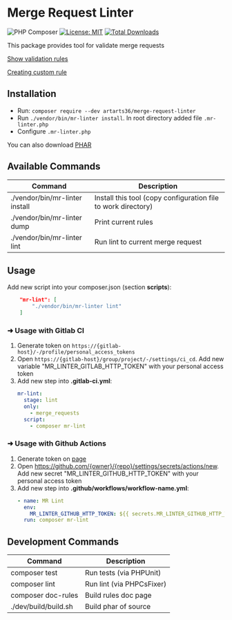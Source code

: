 # Merge Request Linter

![PHP Composer](https://github.com/ArtARTs36/php-merge-request-linter/workflows/PHP%20Composer/badge.svg?branch=master)
[![License: MIT](https://img.shields.io/badge/License-MIT-yellow.svg)](https://opensource.org/licenses/MIT)
<a href="https://poser.pugx.org/artarts36/merge-request-linter/d/total.svg">
<img src="https://poser.pugx.org/artarts36/merge-request-linter/d/total.svg" alt="Total Downloads">
</a>

This package provides tool for validate merge requests

[Show validation rules](docs/rules.md)

[Creating custom rule](docs/custom_rule.md)

## Installation
* Run: `composer require --dev artarts36/merge-request-linter`
* Run `./vendor/bin/mr-linter install`. In root directory added file `.mr-linter.php`
* Configure `.mr-linter.php`

You can also download [PHAR](https://github.com/ArtARTs36/php-merge-request-linter/releases)

## Available Commands

| Command  | Description  |
| ------------ | ------------ |
| ./vendor/bin/mr-linter install  | Install this tool (copy configuration file to work directory)  |
| ./vendor/bin/mr-linter dump  | Print current rules  |
| ./vendor/bin/mr-linter lint  | Run lint to current merge request  |

## Usage

Add new script into your composer.json (section **scripts**):

```json
    "mr-lint": [
        "./vendor/bin/mr-linter lint"
    ]
```

### ➜ Usage with Gitlab CI

1. Generate token on `https://{gitlab-host}/-/profile/personal_access_tokens`
2. Open `https://{gitlab-host}/group/project/-/settings/ci_cd`. Add new variable "MR_LINTER_GITLAB_HTTP_TOKEN" with your personal access token
3. Add new step into **.gitlab-ci.yml**:
   ```yml
   mr-lint:
     stage: lint
     only:
       - merge_requests
     script:
       - composer mr-lint
   ```

### ➜ Usage with Github Actions

1. Generate token on [page](https://github.com/settings/tokens/new)
2. Open https://github.com/{owner}/{repo}/settings/secrets/actions/new. Add new secret "MR_LINTER_GITHUB_HTTP_TOKEN" with your personal access token
3. Add new step into **.github/workflows/workflow-name.yml**:
    ```yml
    - name: MR Lint
      env:
        MR_LINTER_GITHUB_HTTP_TOKEN: ${{ secrets.MR_LINTER_GITHUB_HTTP_TOKEN }}
      run: composer mr-lint
    ```

## Development Commands

| Command  | Description  |
| ------------ | ------------ |
| composer test  | Run tests (via PHPUnit)  |
| composer lint  | Run lint (via PHPCsFixer)  |
| composer doc-rules | Build rules doc page  |
| ./dev/build/build.sh | Build phar of source |
